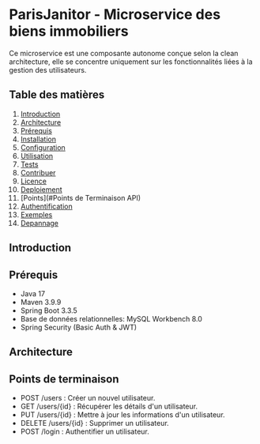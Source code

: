 # ParisJanitor - Microservice des biens immobiliers

<!--Une brève description de votre projet -->
Ce microservice est une composante autonome conçue selon la clean architecture, elle se concentre uniquement sur les fonctionnalités liées à la gestion des utilisateurs.

## Table des matières

1. [Introduction](#introduction)
2. [Architecture](#architecture)
3. [Prérequis](#prérequis)
4. [Installation](#installation)
5. [Configuration](#configuration)
6. [Utilisation](#utilisation)
7. [Tests](#tests)
8. [Contribuer](#contribuer)
9. [Licence](#licence)
10. [Deploiement](#deploiement)
11. [Points](#Points de Terminaison API)
12. [Authentification](#Authentification)
13. [Exemples](#Exemples)
14. [Depannage](#Dépannage)


## Introduction

<!--Fournir une description plus détaillée de votre projet, en Expliquant les objectifs, les fonctionnalités principales et le contexte du projet.-->

## Prérequis

- Java 17
- Maven 3.9.9
- Spring Boot 3.3.5
- Base de données relationnelles: MySQL Workbench 8.0
- Spring Security (Basic Auth & JWT)

## Architecture 

<!--
com.example.paris-janitor-api
├── application            # 💡 Couche Application (Use Cases et Ports)
│   ├── port              # Définition des interfaces (Ports IN & OUT)
│   │   ├── in            # Ports d'entrée (actions disponibles pour les Adapters IN)
│   │   │   ├── CreateProductPort.java
│   │   │   ├── GetAllProductsPort.java
│   │   ├── out           # Ports de sortie (interactions avec la base, services externes)
│   │   │   ├── LoadProductsPort.java
│   │   │   ├── PersistProductPort.java
│   ├── usecase           # Implémentation des Use Cases
│   │   ├── CreateProductUseCase.java
│   │   ├── GetAllProductsUseCase.java
│
├── domain                # 💡 Couche Domaine (Entités et Logique Métier)
│   ├── model             # Modèles métiers (sans dépendance à Spring ou MongoDB)
│   │   ├── Product.java
│   ├── exception         # Gestion des exceptions métier
│   │   ├── InvalidProductException.java
│
├── adapters              # 💡 Couche Adapters (Implémentations des Ports)
│   ├── in                # Implémentations des ports d'entrée (API REST, Kafka, CLI...)
│   │   ├── rest          # Adapter pour une API REST
│   │   │   ├── ProductController.java
│   │   ├── event         # Adapter pour un Event Listener (Kafka, RabbitMQ, etc.)
│   │   │   ├── ProductEventListener.java
│   ├── out               # Implémentations des ports de sortie (Base de données, Services externes...)
│   │   ├── persistence   # Accès à MongoDB via Spring Data
│   │   │   ├── ProductMongoRepository.java
│   │   │   ├── ProductMongoAdapter.java
│   │   ├── external      # Appels vers des services externes (API tierces)
│   │   │   ├── ExternalPricingService.java
│
├── infrastructure        # 💡 Couche Infrastructure (Frameworks, Configurations, Security)
│   ├── config            # Configuration Spring Boot
│   │   ├── MongoConfig.java
│   │   ├── SecurityConfig.java
│   ├── exception         # Gestion des exceptions globales (Controller Advice)
│   │   ├── GlobalExceptionHandler.java
│
├── CleanArchApplication.java  # 🚀 Classe principale Spring Boot
└── resources
├── application.yml        # Configuration (MongoDB, Spring, etc.)


📌 Détails et Responsabilités de chaque couche
├──------------------------------------------------------------------------------------------------------
|Couche	       | Responsabilité
|domain	       | Contient les entités métier et la logique métier pure (aucune dépendance à Spring)
|application   | Définit les Ports (IN/OUT) et implémente les Use Cases
|adapters/in   | Implémente les ports d’entrée (API REST, Event Listeners, etc.)
|adapters/out  | Implémente les ports de sortie (MongoDB, API externes, etc.)
|infrastructure| Contient les configurations, sécurité, gestion des exceptions
├──------------------------------------------------------------------------------------------------------

-->

## Points de terminaison

- POST /users : Créer un nouvel utilisateur.
- GET /users/{id} : Récupérer les détails d'un utilisateur.
- PUT /users/{id} : Mettre à jour les informations d'un utilisateur.
- DELETE /users/{id} : Supprimer un utilisateur.
- POST /login : Authentifier un utilisateur.

